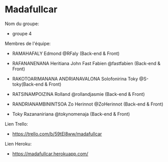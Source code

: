 # Madafullcar


Nom du groupe:

- groupe 4

Membres de l'équipe:

- RAMAHAFALY Edmond @RFaly (Back-end & Front)

- RAFANANENANA Heritiana John Fast Fabien @fastfabien (Back-end & Front) 

- RAKOTOARIMANANA ANDRIANAVALONA Solofonirina Toky @S-toky(Back-end & Front)

- RATSINAMPOIZINA Rolland @rollandjasmie (Back-end & Front) 

- RANDRIANAMBININTSOA Zo Herinnot @ZoHerinnot (Back-end & Front)

- Toky Razananiriana @tokynomenaja (Back-end & Front)

Lien Trello:

- https://trello.com/b/59tEl8ww/madafullcar

Lien Heroku:

- https://madafullcar.herokuapp.com/
